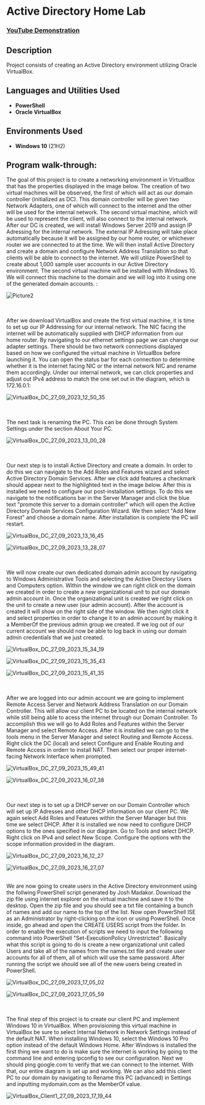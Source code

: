 <h1>Active Directory Home Lab</h1>

 ### [YouTube Demonstration](https://youtu.be/7eJexJVCqJo)

<h2>Description</h2>
Project consists of creating an Active Directory environment utilizing Oracle VirtualBox.
<br />


<h2>Languages and Utilities Used</h2>

- <b>PowerShell</b> 
- <b>Oracle VirtualBox</b>

<h2>Environments Used </h2>

- <b>Windows 10</b> (21H2)

<h2>Program walk-through:</h2>

<p align="left">
The goal of this project is to create a networking environment in VirtualBox that has the properties displayed in the image below. The creation of two virtual machines will be observed, the first of which will act as our domain controller (initialized as DC). This domain controller will be given two Network Adapters, one of which will connect to the internet and the other will be used for the internal network. The second virtual machine, which will be used to represent the client, will also connect to the internal network. After our DC is created, we will install Windows Server 2019 and assign IP Adressing for the internal network. The external IP Adressing will take place automatically because it will be assigned by our home router, or whichever router we are connected to at the time. We will then install Active Directory and create a domain and configure Network Address Translation so that clients will be able to connect to the internet. We will utilize PowerShell to create about 1,000 sample user accounts in our Active Directory environment. The second virtual machine will be installed with Windows 10. We will connect this machine to the domain and we will log into it using one of the generated domain accounts.  : <br/>
 
![Picture2](https://github.com/aleary1212/Active-Directory-Home-Lab/assets/67345075/dd676e83-b80d-4afc-825d-637b01c6ddeb)


<br />
<br />
After we download VirtualBox and create the first virtual machine, it is time to set up our IP Addressing for our internal network. The NIC facing the internet will be automatically supplied with DHCP information from our home router. By navigating to our ethernet settings page we can change our adapter settings. There should be two network connections displayed based on how we configured the virtual machine in VirtualBox before launching it. You can open the status bar for each connection to determine whether it is the internet facing NIC or the internal network NIC and rename them accordingly. Under our internal network, we can click properties and adjust out IPv4 address to match the one set out in the diagram, which is 172.16.0.1:   <br/>

![VirtualBox_DC_27_09_2023_12_50_35](https://github.com/aleary1212/Active-Directory-Home-Lab/assets/67345075/5e6cc0c4-71d6-4d8b-9c72-14a774ac4326)

<br />
<br />
The next task is renaming the PC. This can be done through System Settings under the section About Your PC. <br/>

![VirtualBox_DC_27_09_2023_13_00_28](https://github.com/aleary1212/Active-Directory-Home-Lab/assets/67345075/7b863731-860b-41fa-a89c-7356f5aa0de0)

<br />
<br />
Our next step is to install Active Directory and create a domain. In order to do this we can navigate to the Add Roles and Features wizard and select Active Directory Domain Services. After we click add features a checkmark should appear next to the highlighted text in the image below. After this is installed we need to configure our post-installation settings. To do this we navigate to the notifications bar in the Server Manager and click the blue text "promote this server to a domain controller" which will open the Active Directory Domain Services Configuration Wizard. We then select "Add New Forest" and choose a domain name. After installation is complete the PC will restart.   <br/>

![VirtualBox_DC_27_09_2023_13_16_45](https://github.com/aleary1212/Active-Directory-Home-Lab/assets/67345075/1057b062-cb54-4fd3-a333-0f2523b06202)

![VirtualBox_DC_27_09_2023_13_28_07](https://github.com/aleary1212/Active-Directory-Home-Lab/assets/67345075/2c6a2ff9-1046-4d33-bfbb-30738aae3448)

<br />
<br />
We will now create our own dedicated domain admin account by navigating to Windows Administrative Tools and selecting the Active Directory Users and Computers option. Within the window we can right click on the domain we created in order to create a new organizational unit to put our domain admin account in. Once the organizational unit is created we right click on the unit to create a new user (our admin account). After the account is created it will show on the right side of the window. We then right click it and select properties in order to change it to an admin account by making it a MemberOf the previous admin group we created. If we log out of our current account we should now be able to log back in using our domain admin credentials that we just created.  <br/>

![VirtualBox_DC_27_09_2023_15_34_19](https://github.com/aleary1212/Active-Directory-Home-Lab/assets/67345075/3d7075e8-6440-49ec-bbc4-5e45fd21a5d5)

![VirtualBox_DC_27_09_2023_15_35_43](https://github.com/aleary1212/Active-Directory-Home-Lab/assets/67345075/51922eea-e43a-407f-8a85-3448c2611b4a)

![VirtualBox_DC_27_09_2023_15_41_35](https://github.com/aleary1212/Active-Directory-Home-Lab/assets/67345075/9c790f78-1e96-41d4-b1cd-859ad6d11b80)

<br />
<br />
After we are logged into our admin account we are going to implement Remote Access Server and Network Address Translation on our Domain Controller. This will allow our client PC to be located on the internal network while still being able to acess the internet through our Domain Controller. To accomplish this we will go to Add Roles and Features within the Server Manager and select Remote Access. After it is installed we can go to the tools menu in the Server Manager and select Routing and Remote Access. Right click the DC (local) and select Configure and Enable Routing and Remote Access in orderr to install NAT. Then select our proper internet-facing Network Interface when prompted.     <br/>

![VirtualBox_DC_27_09_2023_15_49_41](https://github.com/aleary1212/Active-Directory-Home-Lab/assets/67345075/90e41552-46f5-4ee6-9394-6f92566bafed)

![VirtualBox_DC_27_09_2023_16_07_38](https://github.com/aleary1212/Active-Directory-Home-Lab/assets/67345075/58e2cefe-99f2-4319-8335-cab6394caf57)

<br />
<br />
Our next step is to set up a DHCP server on our Domain Controller which will set up IP Adresses and other DHCP information on our client PC. We again select Add Roles and Features within the Server Manager but this time we select DHCP. After it is installed we now need to configure DHCP options to the ones specified in our diagram. Go to Tools and select DHCP. Right click on IPv4 and select New Scope. Configure the options with the scope information provided in the diagram.     <br/>

![VirtualBox_DC_27_09_2023_16_12_27](https://github.com/aleary1212/Active-Directory-Home-Lab/assets/67345075/7cca21f3-d4cb-4d65-a7e7-3e927cf638f3)

![VirtualBox_DC_27_09_2023_16_27_07](https://github.com/aleary1212/Active-Directory-Home-Lab/assets/67345075/8c757645-84d6-417b-8e5a-6f3c0991ed49)

<br />
We are now going to create users in the Active Directory environment using the follwing PowerShell script generated by Josh Madakor. Download the zip file using internet explorer on the virtual machine and save it to the desktop. Open the zip file and you should see a txt file containing a bunch of names and add our name to the top of the list. Now open PowerShell ISE as an Administrator by right-clicking on the icon or using PowerShell. Once inside, go ahead and open the CREATE USERS script from the folder. In order to enable the execution of scripts we need to input the following command into PowerShell "Set-ExecutionPolicy Unrestricted". Basically what this script is going to do is create a new organizational unit called Users and take all of the names from the names.txt file and create user accounts for all of them, all of which will use the same password. After running the script we should see all of the new users being created in PowerShell.

![VirtualBox_DC_27_09_2023_17_05_02](https://github.com/aleary1212/Active-Directory-Home-Lab/assets/67345075/0c303461-d87a-4853-9a9c-47a04a28d5dc)

![VirtualBox_DC_27_09_2023_17_05_59](https://github.com/aleary1212/Active-Directory-Home-Lab/assets/67345075/d6096b6e-a6d4-4fa2-a3ad-53bd751bc291)

<br/>

<br />
The final step of this project is to create our client PC and implement Windows 10 in VirtualBox. When provisioning this virtual machine in VirtualBox be sure to select Internal Network in Network Settings instead of the default NAT. When installing Windows 10, select the Windows 10 Pro option instead of the default Windows Home. After Windows is installed the first thing we want to do is make sure the internet is working by going to the command line and entering ipconfig to see our configuration. Next we should ping google.com to verify that we can connect to the internet. With that, our entire diagram is set up and working. We can also add this client PC to our domain by navigating to Rename this PC (advanced) in Settings and inputting mydomain.com as the MemberOf value.

![VirtualBox_Client1_27_09_2023_17_19_44](https://github.com/aleary1212/Active-Directory-Home-Lab/assets/67345075/86562cea-3d90-43b5-860d-7abfaf60a113)

<br/>
</p>

<!--
 ```diff
- text in red
+ text in green
! text in orange
# text in gray
@@ text in purple (and bold)@@
```
--!>
